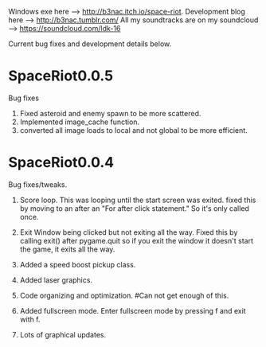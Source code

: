 Windows exe here --> http://b3nac.itch.io/space-riot.
Development blog here --> http://b3nac.tumblr.com/
All my soundtracks are on my soundcloud --> https://soundcloud.com/ldk-16

Current bug fixes and development details below.

SpaceRiot0.0.5
==============
Bug fixes

1. Fixed asteroid and enemy spawn to be more scattered.
2. Implemented image_cache function.
3. converted all image loads to local and not global to be more efficient.

SpaceRiot0.0.4
==============

Bug fixes/tweaks.

1. Score loop. This was looping until the start screen was exited. fixed this by moving to an after an "For after click statement." So it's only called once.

2. Exit Window being clicked but not exiting all the way. Fixed this by calling exit() after pygame.quit so if you exit the window it doesn't start the game, it exits all the way.

3. Added a speed boost pickup class.

4. Added laser graphics.

5. Code organizing and optimization. #Can not get enough of this.

6. Added fullscreen mode. Enter fullscreen mode by pressing f and exit with f.

7. Lots of graphical updates.
